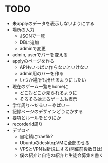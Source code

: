 # TODO

- 未applyのデータを表示しないようにする
- 場所の入力
  - JSONで一覧
  - DBに追加
  - adminで変更
- admin, userでバーを変える
- applyのページを作る
	- APIもいっぱい作らないといけない
	- admin用のバーを作る
	- いつか場所も出せるようにしたい
- 現在のゲーム一覧をhomeに
	- どこ対どこか見られるように
	- そろそろ始まるゲームも表示
- 学年周り〜だるいーやばいー
- 記録ページのデザインどうにかする
- 要項とルールをどうにか
- recorderId周り
- デプロイ
	- 自宅鯖にtraefik?
	- UbuntuのdesktopVMに全部のせる
	- VPSとVPNも新規にする(開催前後数日は)
	- 僕の紹介と自宅の紹介と生徒会募集を書く
